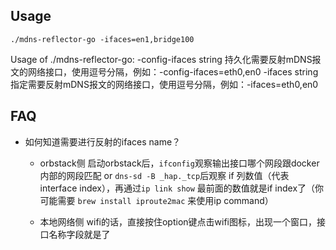 ## Usage
    ./mdns-reflector-go -ifaces=en1,bridge100

Usage of ./mdns-reflector-go:
  -config-ifaces string
        持久化需要反射mDNS报文的网络接口，使用逗号分隔，例如：-config-ifaces=eth0,en0
  -ifaces string
        指定需要反射mDNS报文的网络接口，使用逗号分隔，例如：-ifaces=eth0,en0

## FAQ
* 如何知道需要进行反射的ifaces name？
    - orbstack侧
    启动orbstack后，`ifconfig`观察输出接口哪个网段跟docker内部的网段匹配
    or
    `dns-sd -B _hap._tcp`后观察 if 列数值（代表interface index），再通过`ip link show` 最前面的数值就是if index了（你可能需要 `brew install iproute2mac` 来使用ip command）

    - 本地网络侧
    wifi的话，直接按住option键点击wifi图标，出现一个窗口，接口名称字段就是了
